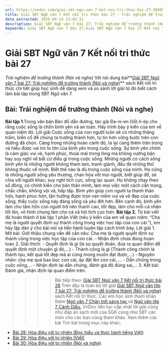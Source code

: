 ```yaml
---
url: https://vndoc.com/giai-sbt-ngu-van-7-ket-noi-tri-thuc-bai-27-304954
title: Giải SBT Ngữ văn 7 Kết nối tri thức bài 27 - Trải nghiệm để trưởng thành (Nói và nghe) - VnDoc.com
date_extracted: 2025-04-14 13:02:31
description: Giải SBT Ngữ văn 7 bài 27: Trải nghiệm để trưởng thành (Nói và nghe) sách Kết nối tri thức có đáp án chi tiết cho các bạn cùng tham khảo.
keywords: Giải SBT Ngữ văn 7 bài 27,Giải SBT Ngữ văn 7 bài 27 Kết nối tri thức,Giải sách bài tập Ngữ văn KNTT lớp 7,Ngữ văn lớp 7 Kết nối tri thức,giải bài tập ngữ văn lớp 7,bài Trải nghiệm để trưởng thành (Nói và nghe)
---
```


# Giải SBT Ngữ văn 7 Kết nối tri thức bài 27
 _Trải nghiệm để trưởng thành \(Nói và nghe\)_
Với nội dung bài**[Giải SBT Ngữ văn 7 bài 27: Trải nghiệm để trưởng thành \(Nói và nghe](<https://vndoc.com/giai-sbt-ngu-van-7-ket-noi-tri-thuc-bai-27-304954>)\)** sách Kết nối tri thức chi tiết giúp học sinh dễ dàng xem và so sánh lời giải từ đó biết cách làm bài tập trong SBT Ngữ văn 7.
## Bài: Trải nghiệm để trưởng thành \(Nói và nghe\)
**Bài tập 1**.Trong văn bản Bản đồ dẫn đường, tác giả Đa-ni-en Gốt-li-ép cho rằng cuộc sống là chốn bình yên và an toàn. Hãy trình bày ý kiến của em về quan niệm đó.
Lời giải
Cuộc sống của con người luôn sẽ có những thăng trầm, biến cố để chúng ta trưởng thành hơn, tự tin hơn vững bước trên con đường đã chọn. Càng trong những hoàn cảnh đó, ta lại càng thêm trân trọng và hiểu được vai trò to lớn của bình yên trong cuộc sống. Sự bình yên chính là cảm giác vui vẻ, hạnh phúc, thoải mái trong lòng mà không vướng bận hay suy nghĩ về bất cứ điều gì trong cuộc sống. Những người có cách sống bình yên là những người không tham lam, tranh giành, đấu đá những thứ không thuộc về mình. Biết thế nào là đủ trong cuộc sống của mình. Họ cũng là những người sống yêu thương, chan hòa với mọi người, biết giúp đỡ, sẻ chia với người khác; suy nghĩ tích cực, sống lạc quan. Họ không chạy theo số đông, có chính kiến cho bản thân mình, làm mọi việc một cách cẩn trọng, chắc chắn, không vội vã, hấp tấp. Bình yên giúp con người ta thanh thản hơn, hạnh phúc hơn, tận hưởng được trọn vẹn niềm vui và vẻ đẹp của cuộc sống, thấy cuộc sống này đáng sống và yêu đời hơn. Bên cạnh đó, bình yên làm cho tâm hồn con người trở nên thanh cao, tốt đẹp, làm cho mỗi cá nhân tốt lên, vô hình chung làm cho cả xã hội tích cực hơn.
**Bài tập 2.** Từ bài viết đã hoàn thành ở bài tập 1 phần Viết \(nêu ý kiến của em về quan niệm: “Cha mẹ là người quyết định sự thành công trong việc học tập của con cái.”\), em hãy lập dàn ý cho bài nói và tiến hành luyện tập cách trình bày.
Lời giải
1\. Mở bài: Giới thiệu chung vấn đề cần nêu: Cha mẹ là người quyết định sự thành công trong việc học tập của con cái.
\- Nhận định chưa đúng hoàn toàn
2\. Giải thích:
\- Quyết định là gì \(là sự quyết đoán, đưa ra quan điểm để quyết định một chuyện gì đó,...\)
\- Thành công là gì \(Thành công chính là thành tựu, kết quả tốt đẹp mà ai cũng mong muốn đạt được,...\)
\- Nguyên nhân: cha mẹ quá bao bọc con cái, áp đặt lên con cái,....
\- Dẫn chứng trong cuộc sống,...
\- Nhận định lại dẫn chứng, đánh giá độ đúng sai,...
3\. Kết bài: Đánh giá, nhận định lại quan điểm trên.
>>>> Bài tiếp theo: [Giải SBT Ngữ văn 7 Kết nối tri thức bài 28](<https://vndoc.com/giai-sbt-ngu-van-7-ket-noi-tri-thuc-bai-28-304955>)
Trên đây là toàn bộ lời giải [Giải SBT Ngữ văn lớp 7 bài 27: Trải nghiệm để trưởng thành \(Nói và nghe\)](<https://vndoc.com/giai-sbt-ngu-van-7-ket-noi-tri-thuc-bai-27-304954>) sách Kết nối tri thức. Các em học sinh tham khảo thêm [Ngữ văn 7 Chân trời sáng tạo ](<https://vndoc.com/ngu-van-7-ctst-tap1>)và [Ngữ văn lớp 7 Cánh Diều.](<https://vndoc.com/ngu-van-7-tap-1-cd>) VnDoc liên tục cập nhật lời giải cũng như đáp án sách mới của SGK cũng như SBT các môn cho các bạn cùng tham khảo.
Xem thêm các bài Tìm bài trong mục này khác:
  * [Bài 28: Hòa điệu với tự nhiên \(Đọc hiểu và thực hành tiếng Việt\)](</giai-sbt-ngu-van-7-ket-noi-tri-thuc-bai-28-304955>)
  * [Bài 29: Hòa điệu với tự nhiên \(Viết\)](</giai-sbt-ngu-van-7-ket-noi-tri-thuc-bai-29-304959>)
  * [Bài 30: Hòa điệu với tự nhiên \(Nói và nghe\)](</giai-sbt-ngu-van-7-ket-noi-tri-thuc-bai-30-304962>)


